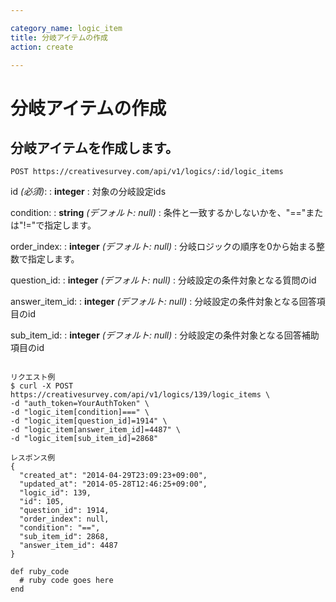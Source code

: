 ```yaml
---

category_name: logic_item
title: 分岐アイテムの作成
action: create

---
```


# 分岐アイテムの作成

## 分岐アイテムを作成します。

`POST https://creativesurvey.com/api/v1/logics/:id/logic_items`

id _(必須)_:
: __integer__
: 対象の分岐設定ids

condition:
: __string__ _(デフォルト: null)_
: 条件と一致するかしないかを、"=="または"!="で指定します。

order_index:
: __integer__ _(デフォルト: null)_
: 分岐ロジックの順序を0から始まる整数で指定します。

question_id:
: __integer__ _(デフォルト: null)_
: 分岐設定の条件対象となる質問のid

answer_item_id:
: __integer__ _(デフォルト: null)_
: 分岐設定の条件対象となる回答項目のid

sub_item_id:
: __integer__ _(デフォルト: null)_
: 分岐設定の条件対象となる回答補助項目のid

~~~

リクエスト例
$ curl -X POST https://creativesurvey.com/api/v1/logics/139/logic_items \
-d "auth_token=YourAuthToken" \
-d "logic_item[condition]===" \
-d "logic_item[question_id]=1914" \
-d "logic_item[answer_item_id]=4487" \
-d "logic_item[sub_item_id]=2868"

レスポンス例
{
  "created_at": "2014-04-29T23:09:23+09:00",
  "updated_at": "2014-05-28T12:46:25+09:00",
  "logic_id": 139,
  "id": 105,
  "question_id": 1914,
  "order_index": null,
  "condition": "==",
  "sub_item_id": 2868,
  "answer_item_id": 4487
}

~~~

~~~
def ruby_code
  # ruby code goes here
end
~~~

